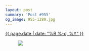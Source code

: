 ```yaml
---
layout: post
summary: 'Post #955'
og_image: 955-1280.jpg
---
```


<p>
 <time>
  <a href="/955">
   {{ page.date | date: "%B %-d, %Y" }}
  </a>
 </time>
 <a href="/955">
  <figure data-taken="10/7/2019">
   <img sizes="(min-width: 700px) 50vw, calc(100vw - 2rem)" src="{{ site.assets_url }}/955-640.jpg" srcset="{{ site.assets_url }}/955-320.jpg 320w, {{ site.assets_url }}/955-640.jpg 640w, {{ site.assets_url }}/955-960.jpg 960w, {{ site.assets_url }}/955-1280.jpg 1280w"/>
  </figure>
 </a>
</p>
